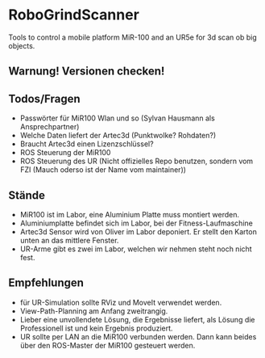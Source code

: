 # RoboGrindScanner
Tools to control a mobile platform MiR-100 and an UR5e for 3d scan ob big objects.

## Warnung! Versionen checken!

## Todos/Fragen
- Passwörter für MiR100 Wlan und so (Sylvan Hausmann als Ansprechpartner)
- Welche Daten liefert der Artec3d (Punktwolke? Rohdaten?)
- Braucht Artec3d einen Lizenzschlüssel?
- ROS Steuerung der MiR100
- ROS Steuerung des UR (Nicht offizielles Repo benutzen, sondern vom FZI (Mauch oderso ist der Name vom maintainer))

## Stände
- MiR100 ist im Labor, eine Aluminium Platte muss montiert werden.
- Aluminiumplatte befindet sich im Labor, bei der Fitness-Laufmaschine
- Artec3d Sensor wird von Oliver im Labor deponiert. Er stellt den Karton unten an das mittlere Fenster.
- UR-Arme gibt es zwei im Labor, welchen wir nehmen steht noch nicht fest.

## Empfehlungen
- für UR-Simulation sollte RViz und MoveIt verwendet werden.
- View-Path-Planning am Anfang zweitrangig.
- Lieber eine unvollendete Lösung, die Ergebnisse liefert, als Lösung die Professionell ist und kein Ergebnis produziert.
- UR sollte per LAN an die MiR100 verbunden werden. Dann kann beides über den ROS-Master der MiR100 gesteuert werden.